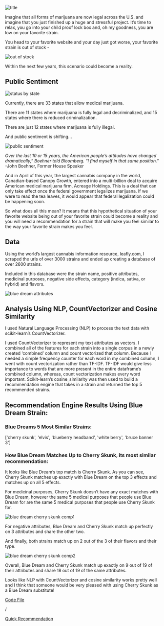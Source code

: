 ![title](https://github.com/TaraRosen/Cannabis_Rec_Engine/blob/master/1_title.png)

Imagine that all forms of marijuana are now legal across the U.S. and imagine that you just finished up a huge and stressful project. It’s time to relax, you go into your child proof lock box and, oh my goodness, you are low on your favorite strain. 

You head to your favorite website and your day just got worse, your favorite strain is out of stock -

![out of stock](https://github.com/TaraRosen/Cannabis_Rec_Engine/blob/master/2_out_of_stock.png)

Within the next few years, this scenario could become a reality.

## Public Sentiment

![status by state](https://github.com/TaraRosen/Cannabis_Rec_Engine/blob/master/3_status_by_state.png)

Currently, there are 33 states that allow medical marijuana.

There are 11 states where marijuana is fully legal and decriminalized, and 15 states where there is reduced criminalization. 

There are just 12 states where marijuana is fully illegal. 

And public sentiment is shifting...

![public sentiment](https://github.com/TaraRosen/Cannabis_Rec_Engine/blob/master/4_sentiment_changing_1.png)



*Over the last 10 or 15 years, the American people’s attitudes have changed dramatically,” Boehner told Bloomberg. “I find myself in that same position.”*                                                        -John Boehner, Former House Speaker 


And in April of this year, the largest cannabis company in the world, Canadian-based Canopy Growth, entered into a multi-billion deal to acquire American medical marijuana firm, Acreage Holdings. This is a deal that can only take effect once the federal government legalizes marijuana. If we were to read the tea leaves, it would appear that federal legalization could be happening soon.

So what does all this mean? It means that this hypothetical situation of your favorite website being out of your favorite strain could become a reality and you will need a recommendation for a strain that will make you feel similar to the way
your favorite strain makes you feel.

## Data

Using the world’s largest cannabis information resource, leafly.com, I scraped the urls of over 3000 strains and ended up creating a database of over 2600 strains. 

Included in this database were the strain name, positive attributes, medicinal purposes, negative side effects, category (indica, sativa, or hybrid) and flavors.

![blue dream attributes](https://github.com/TaraRosen/Cannabis_Rec_Engine/blob/master/5_features.png)

## Analysis Using NLP, CountVectorizer and Cosine Similarity

I used Natural Language Processing (NLP) to process the text data with scikit-learn’s CountVectorizer. 

I used CountVectorizer to represent my text attributes as vectors. I combined all of the features for each strain into a single corpus in a newly created ‘combined’ column and count vectorized that column. Because I needed a simple frequency counter for each word in my combined column, I went with count vectorization rather than TF-IDF. TF-IDF would give less importance to words that are more present in the entire dataframe’s combined column, whereas, count vectorization makes every word important. Scikit-learn’s cosine_similarity was then used to build a recommendation engine that takes in a strain and returned the top 5 recommended strains.

## Recommendation Engine Results Using Blue Dream Strain:

### Blue Dreams 5 Most Similar Strains:

['cherry skunk', 'elvis', 'blueberry headband', 'white berry', 'bruce banner 3']

### How Blue Dream Matches Up to Cherry Skunk, its most similar recommendation:

It looks like Blue Dream’s top match is Cherry Skunk. As you can see, Cherry Skunk matches up exactly with Blue Dream on the top 3 effects and matches up on all 5 effects.   

For medicinal purposes, Cherry Skunk doesn’t have any exact matches with Blue Dream, however the same 5 medical purposes that people use Blue Dream for are the same 5 medical purposes that people use Cherry Skunk for. 

![blue dream cherry skunk comp1](https://github.com/TaraRosen/Cannabis_Rec_Engine/blob/master/6_results_1.png)

For negative attributes, Blue Dream and Cherry Skunk match up perfectly on 3 attributes and share the other two.

And finally, both strains match up on 2 out of the 3 of their flavors and their type.

![blue dream cherry skunk comp2](https://github.com/TaraRosen/Cannabis_Rec_Engine/blob/master/7_results_2.png)

Overall, Blue Dream and Cherry Skunk match up exactly on 9 out of 19 of their attributes and share 18 out of 19 of the same attributes.

Looks like NLP with CountVectorizer and cosine similarity works pretty well and I think that someone would be very pleased with using Cherry Skunk as a Blue Dream substitute!




[Code File](https://github.com/TaraRosen/Cannabis_Rec_Engine/blob/master/Cannabis%20Recommender%20-%20DS042219%20-%20Final.ipynb)

/

[Quick Recommendation](https://github.com/TaraRosen/Cannabis_Rec_Engine/blob/master/Recommend_Closest_5_Strains.ipynb)